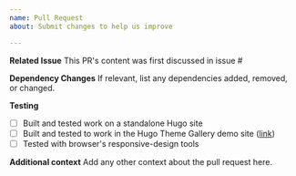 ```yaml
---
name: Pull Request
about: Submit changes to help us improve

---
```


**Related Issue**
This PR's content was first discussed in issue #

**Dependency Changes**
If relevant, list any dependencies added, removed, or changed.

**Testing**
- [ ] Built and tested work on a standalone Hugo site
- [ ] Built and tested to work in the Hugo Theme Gallery demo site ([link](https://github.com/gohugoio/hugoThemes/blob/master/README.md))
- [ ] Tested with browser's responsive-design tools

**Additional context**
Add any other context about the pull request here.
